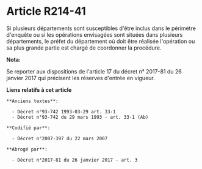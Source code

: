 # Article R214-41

Si plusieurs départements sont susceptibles d'être inclus dans le périmètre d'enquête ou si les opérations envisagées sont
situées dans plusieurs départements, le préfet du département où doit être réalisée l'opération ou sa plus grande partie est
chargé de coordonner la procédure.

**Nota:**

Se reporter aux dispositions de l'article 17 du décret n° 2017-81 du 26 janvier 2017 qui précisent les réserves d'entrée en
vigueur.

**Liens relatifs à cet article**

	**Anciens textes**:

	  - Décret n°93-742 1993-03-29 art. 33-1
	  - Décret n°93-742 du 29 mars 1993 - art. 33-1 (Ab)

	**Codifié par**:

	  - Décret n°2007-397 du 22 mars 2007

	**Abrogé par**:

	  - Décret n°2017-81 du 26 janvier 2017 - art. 3
